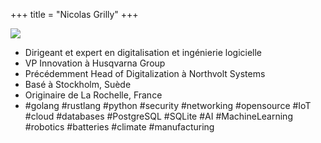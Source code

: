 +++
title = "Nicolas Grilly"
+++
<div class="text-center my-16"> 
    <img class="photo rounded-full" src="/photo.jpg">
</div>
<ul class="list-reset text-center my-16">
    <li class="my-4">Dirigeant et expert en digitalisation et ingénierie logicielle</li>
    <li class="my-4">VP Innovation à Husqvarna Group</li>
    <li class="my-4">Précédemment Head of Digitalization à Northvolt Systems</li>
    <li class="my-4">Basé à Stockholm, Suède</li>
    <li class="my-4">Originaire de La Rochelle, France</li>
    <li class="my-4">#golang #rustlang #python #security #networking #opensource #IoT #cloud #databases #PostgreSQL #SQLite #AI #MachineLearning #robotics #batteries #climate #manufacturing</li>
</ul>
